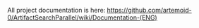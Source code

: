 All project documentation is here: https://github.com/artemoid-0/ArtifactSearchParallel/wiki/Documentation-(ENG)
